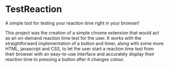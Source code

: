 # TestReaction
A simple tool for testing your reaction time right in your browser!

This project was the creation of a simple chrome extension that would act as an on-demand reaction time test for the user. It works with the straightforward implementation of a button and timer, along with some more HTML, javascript and CSS, to let the user start a reaction time test from their browser with an easy-to-use interface and accurately display their reaction time to pressing a button after it changes colour. 
